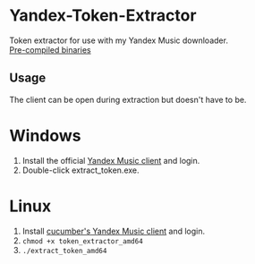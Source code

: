 # Yandex-Token-Extractor
Token extractor for use with my Yandex Music downloader.    
[Pre-compiled binaries](https://github.com/Sorrow446/Yandex-Music-Downloader/releases)

## Usage
The client can be open during extraction but doesn't have to be.

# Windows
1. Install the official [Yandex Music client](https://music.yandex.ru/download/) and login.
2. Double-click extract_token.exe.

# Linux
1. Install [cucumber's Yandex Music client](https://github.com/cucumber-sp/yandex-music-linux/releases) and login.
2. `chmod +x token_extractor_amd64`
3. `./extract_token_amd64`
